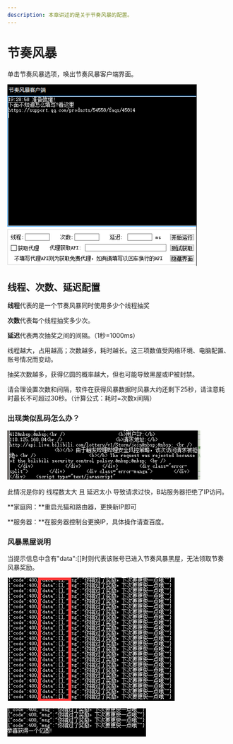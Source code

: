 ```yaml
---
description: 本章讲述的是关于节奏风暴的配置。
---
```


# 节奏风暴

单击节奏风暴选项，唤出节奏风暴客户端界面。

![&#x8282;&#x594F;&#x98CE;&#x66B4;&#x5BA2;&#x6237;&#x7AEF;&#x754C;&#x9762;&#x793A;&#x610F;&#x56FE;](../.gitbook/assets/image%20%284%29.png)

## 线程、次数、延迟配置

**线程**代表的是一个节奏风暴同时使用多少个线程抽奖

**次数**代表每个线程抽奖多少次。

**延迟**代表两次抽奖之间的间隔。（1秒=1000ms）



线程越大，占用越高；次数越多，耗时越长。这三项数值受网络环境、电脑配置、账号情况而变动。

抽奖次数越多，获得亿圆的概率越大，但也可能导致黑屋或IP被封禁。

请合理设置次数和间隔，软件在获得风暴数据时风暴大约还剩下25秒，请注意耗时最长不可超过30秒。（计算公式：耗时=次数x间隔）

### 出现类似乱码怎么办？

![IP&#x88AB;&#x5C01;&#x7981;&#x793A;&#x610F;&#x56FE;](../.gitbook/assets/image%20%285%29.png)

此情况是你的 线程数太大 且 延迟太小 导致请求过快，B站服务器拒绝了IP访问。

**家庭网：**重启光猫和路由器，更换新IP即可

**服务器：**在服务器控制台更换IP，具体操作请查百度。

### 风暴黑屋说明

当提示信息中含有"data":\[\]时则代表该账号已进入节奏风暴黑屋，无法领取节奏风暴奖励。

![&#x98CE;&#x66B4;&#x9ED1;&#x5C4B;&#x793A;&#x610F;&#x56FE;](../.gitbook/assets/image%20%286%29.png)

![&#x6B63;&#x5E38;&#x98CE;&#x66B4;&#x793A;&#x610F;&#x56FE;](../.gitbook/assets/image%20%287%29.png)

